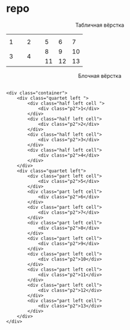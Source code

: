# repo
<!DOCTYPE html>
<html lang="en">

<head>
    <meta charset="UTF-8">
    <title>Блочная вёрстка</title>
    <link rel="stylesheet" href="Стили для блочной вёрстки.css">
</head>

<body>
    <center>
        <p1 class="p1"> Табличная вёрстка </p1>
        <div>
            <table>
                <tr class="hide">
                    <th></th>
                    <th></th>
                    <th></th>
                    <th></th>
                    <th></th>
                    <th></th>
                    <th></th>
                    <th></th>
                    <th></th>
                    <th></th>
                    <th></th>
                    <th></th>
                </tr>
                <tr>
                    <td rowspan="3" colspan="3">1</td>
                    <td rowspan="3" colspan="3">2</td>
                    <td rowspan="2" colspan="2">5</td>
                    <td rowspan="2" colspan="2">6</td>
                    <td rowspan="2" colspan="2">7</td>
                </tr>
                <tr></tr>
                <tr>
                    <td rowspan="2" colspan="2">8</td>
                    <td rowspan="2" colspan="2">9</td>
                    <td rowspan="2" colspan="2">10</td>
                </tr>
                <tr>
                    <td rowspan="3" colspan="3">3</td>
                    <td rowspan="3" colspan="3">4</td>
                </tr>
                <tr>
                    <td rowspan="2" colspan="2">11</td>
                    <td rowspan="2" colspan="2">12</td>
                    <td rowspan="2" colspan="2">13</td>
                </tr>
            </table>
            <p1 class="p1"> Блочная вёрстка </p1>
    </center>
    </div>
    <br>

    <div class="container">
        <div class="quartet left ">
            <div class="half left cell ">
                <div class="p2">1</div>
            </div>
            <div class="half left cell">
                <div class="p2">2</div>
            </div>
            <div class="half left cell">
                <div class="p2">3</div>
            </div>
            <div class="half left cell">
                <div class="p2">4</div>
            </div>
        </div>
        <div class="quartet left">
            <div class="part left cell">
                <div class="p2">5</div>
            </div>
            <div class="part left cell">
                <div class="p2">6</div>
            </div>
            <div class="part left cell">
                <div class="p2">7</div>
            </div>
            <div class="part left cell">
                <div class="p2">8</div>
            </div>
            <div class="part left cell">
                <div class="p2">9</div>
            </div>
            <div class="part left cell">
                <div class="p2">10</div>
            </div>
            <div class="part left cell">
                <div class="p2">11</div>
            </div>
            <div class="part left cell">
                <div class="p2">12</div>
            </div>
            <div class="part left cell">
                <div class="p2">13</div>
            </div>
        </div>
    </div>


</body>

</html>